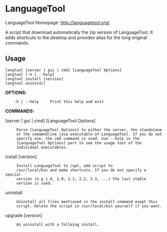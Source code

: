 LanguageTool
============

LanguageTool Homepage: <http://languagetool.org/>

A script that download automatically the zip version of LanguageTool. It adds shortcuts to the desktop and provides alias for the long original commands.

Usage
-----

    langtool [server | gui | cmd] [LanguageTool Options]
    langtool [-h | --help]
    langtool install [version]
    langtool uninstall

__OPTIONS:__

        -h | --help		Print this help and exit

__COMMANDS:__

   [server | gui | cmd] [LanguageTool Options]
    
         Parse [LanguageTool Options] to either the server, the standalone
         or the comamndline java executable of LanguageTool. If you do not
         specify one, the cmd command is used. Use --help in the
         [LanguageTool Options] part to see the usage text of the
         individual executables.
		
   install [version]
    
         Install LanguageTool to /opt, add script to
         /usr/local/bin and make shortcuts. If you do not specify a special
         version (e.g 1.8, 1.9, 2.1, 2.2, 2.3, ...) the last stable
         version is used.
    		
   uninstall
    
         Uninstall all files mentioned in the install command exept this
         script. Delete the script in /usr/local/bin yourself if you want.

   upgrade [version]
    
         An uninstall with a folloing install.